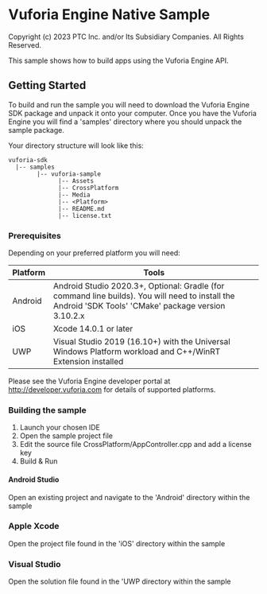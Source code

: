 # Vuforia Engine Native Sample

Copyright (c) 2023 PTC Inc. and/or Its Subsidiary Companies. All Rights Reserved.

This sample shows how to build apps using the Vuforia Engine API.

## Getting Started

To build and run the sample you will need to download the Vuforia Engine SDK package and unpack it onto your computer.
Once you have the Vuforia Engine you will find a 'samples' directory where you should unpack the sample package.

Your directory structure will look like this:

```
vuforia-sdk
  |-- samples
        |-- vuforia-sample
              |-- Assets
              |-- CrossPlatform
              |-- Media
              |-- <Platform>
              |-- README.md
              |-- license.txt
```

### Prerequisites

Depending on your preferred platform you will need:

|Platform|Tools|
|-|-|
|Android|Android Studio 2020.3+, Optional: Gradle (for command line builds). You will need to install the Android 'SDK Tools' 'CMake' package version 3.10.2.x|
|iOS|Xcode 14.0.1 or later|
|UWP|Visual Studio 2019 (16.10+) with the Universal Windows Platform workload and C++/WinRT Extension installed|

Please see the Vuforia Engine developer portal at http://developer.vuforia.com for details of supported platforms.

### Building the sample

1. Launch your chosen IDE
2. Open the sample project file
3. Edit the source file CrossPlatform/AppController.cpp and add a license key
4. Build & Run

#### Android Studio

Open an existing project and navigate to the 'Android' directory within the sample

### Apple Xcode

Open the project file found in the 'iOS' directory within the sample

### Visual Studio

Open the solution file found in the 'UWP directory within the sample
